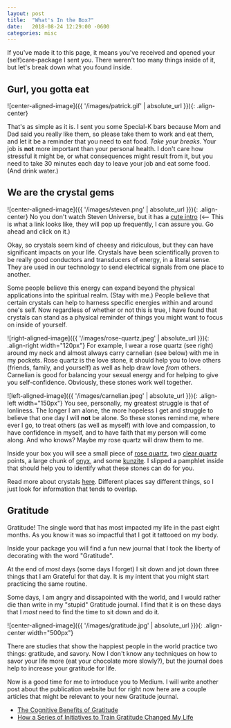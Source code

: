 ```yaml
---
layout: post
title:  "What's In the Box?"
date:   2018-08-24 12:29:00 -0600
categories: misc
---
```


If you've made it to this page, it means you've received and opened your (self)care-package I sent you. There weren't too many things inside of it, but let's break down what you found inside.

## Gurl, you gotta eat ##

![center-aligned-image]({{ '/images/patrick.gif' | absolute_url }}){: .align-center}

That's as simple as it is. I sent you some Special-K bars because Mom and Dad said you really like them, so please take them to work and eat them, and let it be a reminder that you need to eat food. *Take your breaks*. Your job is **not** more important than your personal health. I don't care how stressful it might be, or what consequences might result from it, but you need to take 30 minutes each day to leave your job and eat some food. (And drink water.)

## We are the crystal gems ##
![center-aligned-image]({{ '/images/steven.png' | absolute_url }}){: .align-center}
No you don't watch Steven Universe, but it has a [cute intro](https://www.youtube.com/watch?v=wSaoXwQzHnY) (<-- This is what a link looks like, they will pop up frequently, I can assure you. Go ahead and click on it.) 

Okay, so crystals seem kind of cheesy and ridiculous, but they can have significant impacts on your life. Crystals have been scientifically proven to be really good conductors and transducers of energy, in a literal sense. They are used in our technology to send electrical signals from one place to another. 

Some people believe this energy can expand beyond the physical applications into the spiritual realm. (Stay with me.) People believe that certain crystals can help to harness specific energies within and around one's self. Now regardless of whether or not this is true, I have found that crystals can stand as a physical reminder of things you might want to focus on inside of yourself. 

![right-aligned-image]({{ '/images/rose-quartz.jpeg' | absolute_url }}){: .align-right width="120px"}
For example, I wear a rose quartz (see right) around my neck and almost always carry carnelian (see below) with me in my pockets. Rose quartz is the love stone, it should help you to love others (friends, family, and yourself) as well as help draw love *from* others. Carnelian is good for balancing your sexual energy and for helping to give you self-confidence. Obviously, these stones work well together.

![left-aligned-image]({{ '/images/carnelian.jpeg' | absolute_url }}){: .align-left width="150px"}
You see, personally, my greatest struggle is that of lonliness. The longer I am alone, the more hopeless I get and struggle to believe that one day I will **not** be alone. So these stones remind me, where ever I go, to treat others (as well as myself) with love and compassion, to have confidence in myself, and to have faith that my person will come along. And who knows? Maybe my rose quartz will draw them to me.

Inside your box you will see a small piece of [rose quartz](https://www.energymuse.com/rose-quartz-meaning), two [clear quartz](https://www.energymuse.com/clearquartz-meaning) points, a large chunk of [onyx](https://www.energymuse.com/onyx-meaning), and some [kunzite](https://www.crystalvaults.com/crystal-encyclopedia/kunzite). I slipped a pamphlet inside that should help you to identify what these stones can do for you. 

Read more about crystals [here](https://www.energymuse.com/). Different places say different things, so I just look for information that tends to overlap.

## Gratitude ##
Gratitude! The single word that has most impacted my life in the past eight months. As you know it was so impactful that I got it tattooed on my body. 

Inside your package you will find a fun new journal that I took the liberty of decorating with the word "Gratitude". 

At the end of *most* days (some days I forget) I sit down and jot down three things that I am Grateful for that day. It is my intent that you might start practicing the same routine. 

Some days, I am angry and dissapointed with the world, and I would rather die than write in my "stupid" Gratitude journal. I find that it is on these days that I *most* need to find the time to sit down and do it. 

![center-aligned-image]({{ '/images/gratitude.jpg' | absolute_url }}){: .align-center width="500px"}

There are studies that show the happiest people in the world practice two things: gratitude, and savory. Now I don't know any techniques on how to savor your life more (eat your chocolate more slowly?), but the journal does help to increase your gratitude for life.

Now is a good time for me to introduce you to Medium. I will write another post about the publication website but for right now here are a couple articles that might be relevant to your new Gratitude journal.

* [The Cognitive Benefits of Gratitude](https://medium.com/the-mission/the-cognitive-benefits-of-gratitude-967dfb6d5adf)
* [How a Series of Initiatives to Train Gratitude Changed My Life](https://medium.com/@kevinslavelle/how-a-series-of-initiatives-to-train-gratitude-changed-my-life-in-2017-ead1156963ba)